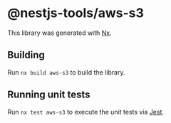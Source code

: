 # @nestjs-tools/aws-s3

This library was generated with [Nx](https://nx.dev).

## Building

Run `nx build aws-s3` to build the library.

## Running unit tests

Run `nx test aws-s3` to execute the unit tests via [Jest](https://jestjs.io).

